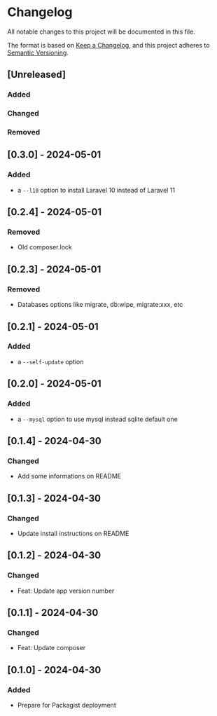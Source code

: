 # Changelog

All notable changes to this project will be documented in this file.

The format is based on [Keep a Changelog](https://keepachangelog.com/en/1.1.0/),
and this project adheres to [Semantic Versioning](https://semver.org/spec/v2.0.0.html).

## [Unreleased]

### Added

### Changed

### Removed

## [0.3.0] - 2024-05-01

### Added 

- a `--l10` option to install Laravel 10 instead of Laravel 11

## [0.2.4] - 2024-05-01

### Removed

- Old composer.lock

## [0.2.3] - 2024-05-01

### Removed

- Databases options like migrate, db:wipe, migrate:xxx, etc

## [0.2.1] - 2024-05-01

### Added

- a `--self-update` option

## [0.2.0] - 2024-05-01

### Added

- a `--mysql` option to use mysql instead sqlite default one

## [0.1.4] - 2024-04-30

### Changed

- Add some informations on README

## [0.1.3] - 2024-04-30

### Changed

- Update install instructions on README

## [0.1.2] - 2024-04-30

### Changed

- Feat: Update app version number

## [0.1.1] - 2024-04-30

### Changed

- Feat: Update composer

## [0.1.0] - 2024-04-30

### Added

- Prepare for Packagist deployment

